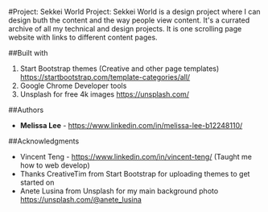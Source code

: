 #Project: Sekkei World
Project: Sekkei World is a design project where I can design buth the content and the way people view content. It's a currated archive of all my technical and design projects. It is one scrolling page website with links to different content pages.

##Built with
1. Start Bootstrap themes (Creative and other page templates) https://startbootstrap.com/template-categories/all/
2. Google Chrome Developer tools
3. Unsplash for free 4k images https://unsplash.com/

##Authors
* **Melissa Lee** - https://www.linkedin.com/in/melissa-lee-b12248110/

##Acknowledgments
* Vincent Teng - https://www.linkedin.com/in/vincent-teng/ (Taught me how to web develop)
* Thanks CreativeTim from Start Bootstrap for uploading themes to get started on
* Anete Lusina from Unsplash for my main background photo https://unsplash.com/@anete_lusina 
